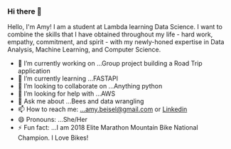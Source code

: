 ### Hi there  👋



Hello, I'm Amy!  I am a student at Lambda learning Data Science.  I want to combine the skills that I have obtained throughout my life - hard work, empathy, commitment, and spirit - with my newly-honed expertise in Data Analysis, Machine Learning, and Computer Science.

- 🔭 I’m currently working on ...Group project building a Road Trip application
- 🌱 I’m currently learning ...FASTAPI
- 👯 I’m looking to collaborate on ...Anything python 
- 🤔 I’m looking for help with ...AWS
- 💬 Ask me about ...Bees and data wrangling
- 📫 How to reach me: ...amy.beisel@gmail.com or [Linkedin](https://www.linkedin.com/in/amy-beisel-685751148/)
- 😄 Pronouns: ...She/Her
- ⚡ Fun fact: ...I am 2018 Elite Marathon Mountain Bike National Champion. I Love Bikes! 

